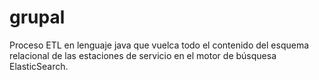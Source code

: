 # grupal
Proceso ETL en lenguaje java que vuelca todo el contenido del esquema relacional de las estaciones de servicio en el motor de búsquesa ElasticSearch.
